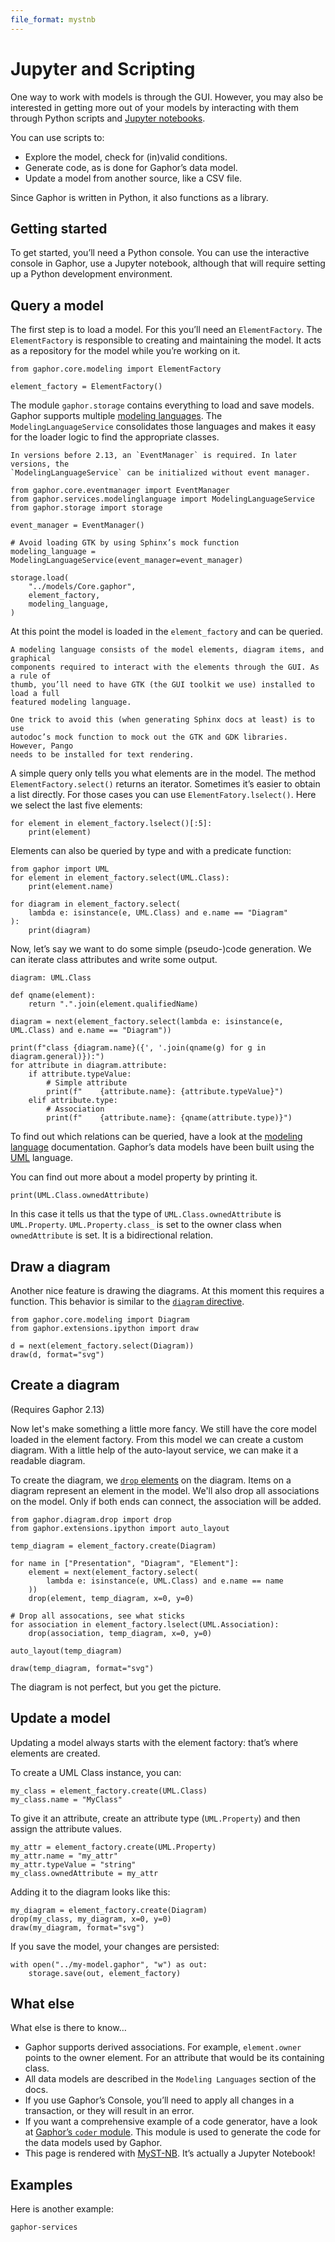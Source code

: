 ```yaml
---
file_format: mystnb
---
```


# Jupyter and Scripting

One way to work with models is through the GUI. However, you may also be
interested in getting more out of your models by interacting with them through
Python scripts and [Jupyter notebooks](https://jupyter.org/).

You can use scripts to:

* Explore the model, check for (in)valid conditions.
* Generate code, as is done for Gaphor’s data model.
* Update a model from another source, like a CSV file.

Since Gaphor is written in Python, it also functions as a library.

## Getting started

To get started, you’ll need a Python console. You can use the interactive
console in Gaphor, use a Jupyter notebook, although that will require setting
up a Python development environment.

## Query a model

The first step is to load a model. For this you’ll need an `ElementFactory`. The
`ElementFactory` is responsible to creating and maintaining the model. It acts
as a repository for the model while you’re working on it.

```{code-cell} ipython3
from gaphor.core.modeling import ElementFactory

element_factory = ElementFactory()
```

The module `gaphor.storage` contains everything to load and save models. Gaphor
supports multiple [modeling languages](modeling_language). The
`ModelingLanguageService` consolidates those languages and makes it easy for the
loader logic to find the appropriate classes.

```{note}
In versions before 2.13, an `EventManager` is required. In later versions, the
`ModelingLanguageService` can be initialized without event manager.
```


```{code-cell} ipython3
from gaphor.core.eventmanager import EventManager
from gaphor.services.modelinglanguage import ModelingLanguageService
from gaphor.storage import storage

event_manager = EventManager()

# Avoid loading GTK by using Sphinx’s mock function
modeling_language = ModelingLanguageService(event_manager=event_manager)

storage.load(
    "../models/Core.gaphor",
    element_factory,
    modeling_language,
)
```

At this point the model is loaded in the `element_factory` and can be queried.

```{note}
A modeling language consists of the model elements, diagram items, and graphical
components required to interact with the elements through the GUI. As a rule of
thumb, you’ll need to have GTK (the GUI toolkit we use) installed to load a full
featured modeling language.

One trick to avoid this (when generating Sphinx docs at least) is to use
autodoc’s mock function to mock out the GTK and GDK libraries. However, Pango
needs to be installed for text rendering.
```

A simple query only tells you what elements are in the model. The method
`ElementFactory.select()` returns an iterator. Sometimes it’s easier to obtain a
list directly. For those cases you can use `ElementFatory.lselect()`. Here we
select the last five elements:

```{code-cell} ipython3
for element in element_factory.lselect()[:5]:
    print(element)
```

Elements can also be queried by type and with a predicate function:

```{code-cell} ipython3
from gaphor import UML
for element in element_factory.select(UML.Class):
    print(element.name)
```

```{code-cell} ipython3
for diagram in element_factory.select(
    lambda e: isinstance(e, UML.Class) and e.name == "Diagram"
):
    print(diagram)
```

Now, let’s say we want to do some simple (pseudo-)code generation. We can
iterate class attributes and write some output.

```{code-cell} ipython3
diagram: UML.Class

def qname(element):
    return ".".join(element.qualifiedName)

diagram = next(element_factory.select(lambda e: isinstance(e, UML.Class) and e.name == "Diagram"))

print(f"class {diagram.name}({', '.join(qname(g) for g in diagram.general)}):")
for attribute in diagram.attribute:
    if attribute.typeValue:
        # Simple attribute
        print(f"    {attribute.name}: {attribute.typeValue}")
    elif attribute.type:
        # Association
        print(f"    {attribute.name}: {qname(attribute.type)}")
```

To find out which relations can be queried, have a look at the [modeling
language](modeling_language) documentation. Gaphor’s data models have been built
using the [UML](models/uml) language.

You can find out more about a model property by printing it.

```{code-cell} ipython3
print(UML.Class.ownedAttribute)
```

In this case it tells us that the type of `UML.Class.ownedAttribute` is
`UML.Property`. `UML.Property.class_` is set to the owner class when
`ownedAttribute` is set. It is a bidirectional relation.

## Draw a diagram

Another nice feature is drawing the diagrams. At this moment this requires a
function. This behavior is similar to the [`diagram` directive](sphinx).

```{code-cell} ipython3
from gaphor.core.modeling import Diagram
from gaphor.extensions.ipython import draw

d = next(element_factory.select(Diagram))
draw(d, format="svg")
```

## Create a diagram

(Requires Gaphor 2.13)

Now let's make something a little more fancy. We still have the core model
loaded in the element factory. From this model we can create a custom diagram.
With a little help of the auto-layout service, we can make it a readable
diagram.

To create the diagram, we [`drop` elements](modeling_language:dropping) on the
diagram. Items on a diagram represent an element in the model. We'll also drop
all associations on the model. Only if both ends can connect, the association
will be added.

```{code-cell} ipython3
from gaphor.diagram.drop import drop
from gaphor.extensions.ipython import auto_layout

temp_diagram = element_factory.create(Diagram)

for name in ["Presentation", "Diagram", "Element"]:
    element = next(element_factory.select(
        lambda e: isinstance(e, UML.Class) and e.name == name
    ))
    drop(element, temp_diagram, x=0, y=0)

# Drop all assocations, see what sticks
for association in element_factory.lselect(UML.Association):
    drop(association, temp_diagram, x=0, y=0)

auto_layout(temp_diagram)

draw(temp_diagram, format="svg")
```

The diagram is not perfect, but you get the picture.

## Update a model

Updating a model always starts with the element factory: that’s where elements
are created.

To create a UML Class instance, you can:

```{code-cell}
my_class = element_factory.create(UML.Class)
my_class.name = "MyClass"
```

To give it an attribute, create an attribute type (`UML.Property`) and then
assign the attribute values.

```{code-cell} ipython3
my_attr = element_factory.create(UML.Property)
my_attr.name = "my_attr"
my_attr.typeValue = "string"
my_class.ownedAttribute = my_attr
```

Adding it to the diagram looks like this:

```{code-cell} ipython3
my_diagram = element_factory.create(Diagram)
drop(my_class, my_diagram, x=0, y=0)
draw(my_diagram, format="svg")
```

If you save the model, your changes are persisted:

```{code-cell} ipython3
with open("../my-model.gaphor", "w") as out:
    storage.save(out, element_factory)
```

## What else

What else is there to know…

* Gaphor supports derived associations. For example, `element.owner` points to the owner element. For an attribute that would be its containing class.
* All data models are described in the `Modeling Languages` section of the docs.
* If you use Gaphor’s Console, you’ll need to apply all changes in a transaction, or they will result in an error.
* If you want a comprehensive example of a code generator, have a look at [Gaphor’s `coder` module](https://github.com/gaphor/gaphor/blob/main/gaphor/codegen/coder.py). This module is used to generate the code for the data models used by Gaphor.
* This page is rendered with [MyST-NB](https://myst-nb.readthedocs.io/). It’s actually a Jupyter Notebook!

## Examples

Here is another example:

```{toctree}
gaphor-services
```
